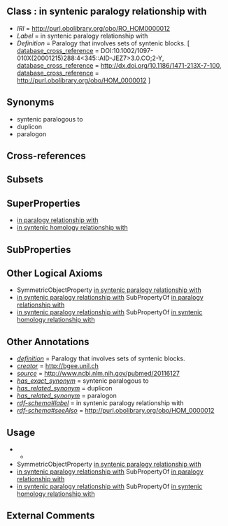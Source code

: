 
## Class : in syntenic paralogy relationship with

 * *IRI* = http://purl.obolibrary.org/obo/RO_HOM0000012
 * *Label* = in syntenic paralogy relationship with
 * *Definition* = Paralogy that involves sets of syntenic blocks. [ [database_cross_reference](../../ef/oboInOwl#hasDbXref.md) = DOI:10.1002/1097-010X(20001215)288:4<345::AID-JEZ7>3.0.CO;2-Y, [database_cross_reference](../../ef/oboInOwl#hasDbXref.md) = http://dx.doi.org/10.1186/1471-213X-7-100, [database_cross_reference](../../ef/oboInOwl#hasDbXref.md) = http://purl.obolibrary.org/obo/HOM_0000012 ]

## Synonyms

 * syntenic paralogous to
 * duplicon
 * paralogon

## Cross-references


## Subsets


## SuperProperties

 * [in paralogy relationship with](../../RO/11/RO_HOM0000011.md)
 * [in syntenic homology relationship with](../../RO/10/RO_HOM0000010.md)

## SubProperties


## Other Logical Axioms

 * SymmetricObjectProperty [in syntenic paralogy relationship with](../../RO/12/RO_HOM0000012.md)
 * [in syntenic paralogy relationship with](../../RO/12/RO_HOM0000012.md) SubPropertyOf [in paralogy relationship with](../../RO/11/RO_HOM0000011.md)
 * [in syntenic paralogy relationship with](../../RO/12/RO_HOM0000012.md) SubPropertyOf [in syntenic homology relationship with](../../RO/10/RO_HOM0000010.md)

## Other Annotations

 * *[definition](../../IAO/15/IAO_0000115.md)* = Paralogy that involves sets of syntenic blocks.
 * *[creator](../../or/creator.md)* = http://bgee.unil.ch
 * *[source](../../ce/source.md)* = http://www.ncbi.nlm.nih.gov/pubmed/20116127
 * *[has_exact_synonym](../../ym/oboInOwl#hasExactSynonym.md)* = syntenic paralogous to
 * *[has_related_synonym](../../ym/oboInOwl#hasRelatedSynonym.md)* = duplicon
 * *[has_related_synonym](../../ym/oboInOwl#hasRelatedSynonym.md)* = paralogon
 * *[rdf-schema#label](../../el/rdf-schema#label.md)* = in syntenic paralogy relationship with
 * *[rdf-schema#seeAlso](../../so/rdf-schema#seeAlso.md)* = http://purl.obolibrary.org/obo/HOM_0000012

## Usage

 * -
 * SymmetricObjectProperty [in syntenic paralogy relationship with](../../RO/12/RO_HOM0000012.md)
 * [in syntenic paralogy relationship with](../../RO/12/RO_HOM0000012.md) SubPropertyOf [in paralogy relationship with](../../RO/11/RO_HOM0000011.md)
 * [in syntenic paralogy relationship with](../../RO/12/RO_HOM0000012.md) SubPropertyOf [in syntenic homology relationship with](../../RO/10/RO_HOM0000010.md)

## External Comments

